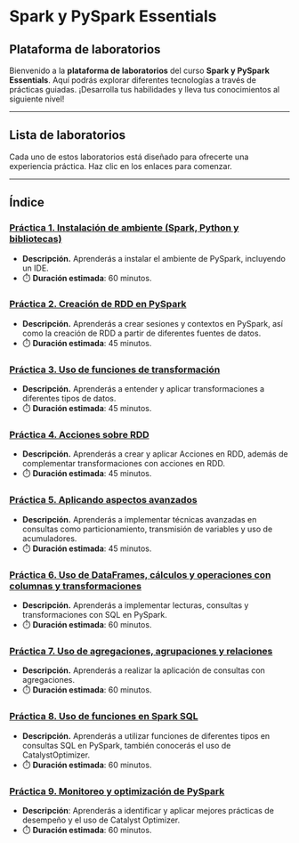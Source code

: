 # Spark y PySpark Essentials

## Plataforma de laboratorios

Bienvenido a la **plataforma de laboratorios** del curso **Spark y PySpark Essentials**. Aquí podrás explorar diferentes tecnologías a través de prácticas guiadas. ¡Desarrolla tus habilidades y lleva tus conocimientos al siguiente nivel!

---

## Lista de laboratorios

Cada uno de estos laboratorios está diseñado para ofrecerte una experiencia práctica. Haz clic en los enlaces para comenzar.

---
 
## Índice
### [Práctica 1. Instalación de ambiente (Spark, Python y bibliotecas)](./Capítulo1/Lab1.md)
   - **Descripción.**
     Aprenderás a instalar el ambiente de PySpark, incluyendo un IDE.
   - ⏱️ **Duración estimada**:  60 minutos.

### [Práctica 2. Creación de RDD en PySpark](./Capítulo2/Lab2.md)
   - **Descripción.**
     Aprenderás a crear sesiones y contextos en PySpark, así como la creación de RDD a partir de diferentes fuentes de datos.
   - ⏱️ **Duración estimada**:  45 minutos.

### [Práctica 3. Uso de funciones de transformación](./Capítulo3/Lab3.md)
   - **Descripción.**
     Aprenderás a entender y aplicar transformaciones a diferentes tipos de datos.
   - ⏱️ **Duración estimada**: 45 minutos.

### [Práctica 4. Acciones sobre RDD](./Capítulo4/Lab4.md)
   - **Descripción.**
     Aprenderás a crear y aplicar Acciones en RDD, además de complementar transformaciones con acciones en RDD.
   - ⏱️ **Duración estimada**: 45 minutos.

### [Práctica 5. Aplicando aspectos avanzados](./Capítulo5/Lab5.md)
   - **Descripción.**
     Aprenderás a implementar técnicas avanzadas en consultas como particionamiento, transmisión de variables y uso de acumuladores.
   - ⏱️ **Duración estimada**: 45 minutos.

### [Práctica 6. Uso de DataFrames, cálculos y operaciones con columnas y transformaciones](./Capítulo6/Lab6.md)
   - **Descripción.**
     Aprenderás a implementar lecturas, consultas y transformaciones con SQL en PySpark.
   - ⏱️ **Duración estimada**: 60 minutos.

### [Práctica 7. Uso de agregaciones, agrupaciones y relaciones](./Capítulo7/Lab7.md)
   - **Descripción.**
     Aprenderás a realizar la aplicación de consultas con agregaciones.
   - ⏱️ **Duración estimada**:  60 minutos.

### [Práctica 8. Uso de funciones en Spark SQL](./Capítulo8/Lab8.md)
   - **Descripción.**
     Aprenderás a utilizar funciones de diferentes tipos en consultas SQL en PySpark, también conocerás el uso de CatalystOptimizer. 
   - ⏱️ **Duración estimada**:  60 minutos.
     
### [Práctica 9. Monitoreo y optimización de PySpark](./Capítulo9/Lab9.md)
   - **Descripción**:
     Aprenderás a identificar y aplicar mejores prácticas de desempeño y el uso de Catalyst Optimizer. 
   - ⏱️ **Duración estimada**:  60 minutos.
